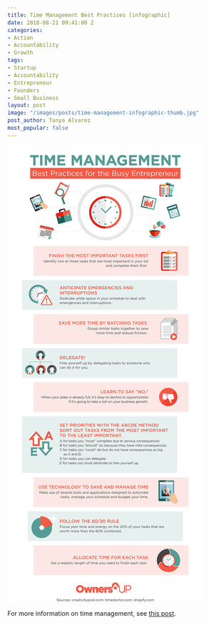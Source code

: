 ```yaml
---
title: Time Management Best Practices [infographic]
date: 2018-08-21 09:41:00 Z
categories:
- Action
- Accountability
- Growth
tags:
- Startup
- Accountability
- Entrepreneur
- Founders
- Small Business
layout: post
image: "/images/posts/time-management-infographic-thumb.jpg"
post_author: Tanya Alvarez
most_popular: false
---
```


<img src="/images/posts/time-management-infographic.jpg">

For more information on time management, see [this post](https://ownersup.com/accountability/growth/efficiency/2018/08/14/time-management-best-practices-for-the-busy-entrepreneur.html).
